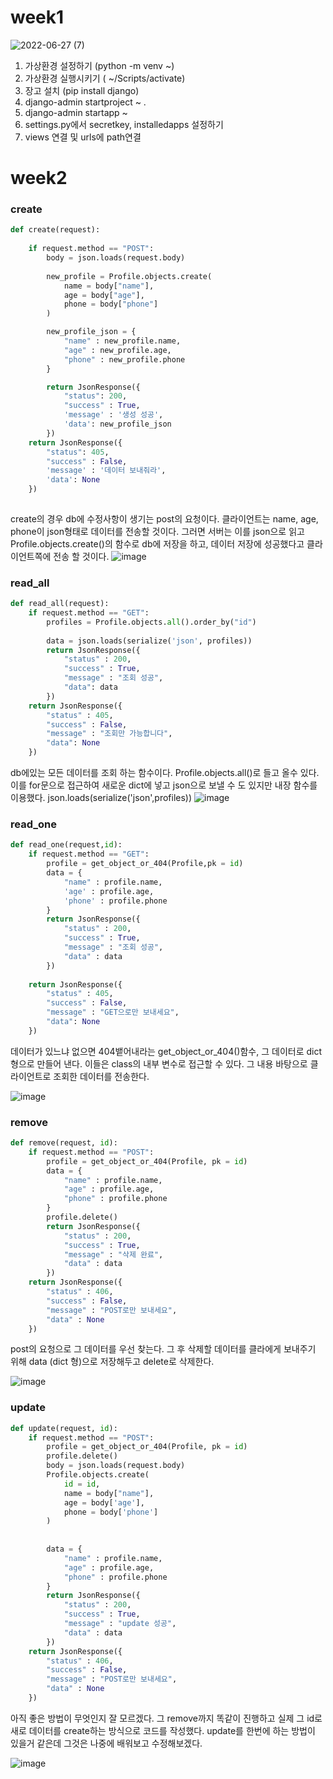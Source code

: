 
# week1

![2022-06-27 (7)](https://user-images.githubusercontent.com/69501435/175920511-c94d1990-12df-4c39-ba7e-db89bafded26.png)

1. 가상환경 설정하기 (python -m venv ~)
2. 가상환경 실행시키기 ( ~/Scripts/activate)
3. 장고 설치 (pip install django)
4. django-admin startproject ~ .
5. django-admin startapp ~
6. settings.py에서 secretkey, installedapps 설정하기
7. views 연결 및 urls에 path연결

# week2

### create
```python
def create(request):
    
    if request.method == "POST":
        body = json.loads(request.body)
        
        new_profile = Profile.objects.create(
            name = body["name"],
            age = body["age"],
            phone = body["phone"]
        )

        new_profile_json = {
            "name" : new_profile.name,
            "age" : new_profile.age,
            "phone" : new_profile.phone
        }

        return JsonResponse({
            "status": 200,
            "success" : True,
            'message' : '생성 성공',
            'data': new_profile_json
        })
    return JsonResponse({
        "status": 405,
        "success" : False,
        'message' : '데이터 보내줘라',
        'data': None
    })
           
```
create의 경우 db에 수정사항이 생기는 post의 요청이다.
클라이언트는 name, age, phone이 json형태로 데이터를 전송할 것이다. 그러면 서버는 이를 json으로 읽고 
Profile.objects.create()의 함수로 db에 저장을 하고, 데이터 저장에 성공했다고 클라이언트쪽에 전송 할 것이다.
![image](https://user-images.githubusercontent.com/69501435/178146056-ab330be3-e1bb-4ecb-a8a4-07a7d6bad047.png)


### read_all
```python
def read_all(request):
    if request.method == "GET":
        profiles = Profile.objects.all().order_by("id")
        
        data = json.loads(serialize('json', profiles))
        return JsonResponse({
            "status" : 200,
            "success" : True,
            "message" : "조회 성공",
            "data": data
        })
    return JsonResponse({
        "status" : 405,
        "success" : False,
        "message" : "조회만 가능합니다",
        "data": None
    })
```
db에있는 모든 데이터를 조회 하는 함수이다. Profile.objects.all()로 들고 올수 있다. 이를 for문으로 접근하여 새로운 dict에 넣고 json으로 보낼 수 도 있지만 내장 함수를 이용했다. json.loads(serialize('json',profiles))
![image](https://user-images.githubusercontent.com/69501435/178146184-597bd61e-db3c-49a5-bbea-c35f5c78b2b3.png)

### read_one
```python
def read_one(request,id):
    if request.method == "GET":
        profile = get_object_or_404(Profile,pk = id)
        data = {
            "name" : profile.name,
            'age' : profile.age,
            'phone' : profile.phone
        }
        return JsonResponse({
            "status" : 200,
            "success" : True,
            "message" : "조회 성공",
            "data" : data
        })
            
    return JsonResponse({
        "status" : 405,
        "success" : False,
        "message" : "GET으로만 보내세요",
        "data": None
    })
```
데이터가 있느냐 없으면 404뱉어내라는 get_object_or_404()함수, 그 데이터로 dict형으로 만들어 낸다. 이들은 class의 내부 변수로 접근할 수 있다. 그 내용 바탕으로 클라이언트로 조회한 데이터를 전송한다.

![image](https://user-images.githubusercontent.com/69501435/178146319-7e0d7588-b9be-4be4-9cfe-62f12111d7b8.png)

### remove
```python
def remove(request, id):
    if request.method == "POST":
        profile = get_object_or_404(Profile, pk = id)
        data = {
            "name" : profile.name,
            "age" : profile.age,
            "phone" : profile.phone
        }
        profile.delete()
        return JsonResponse({
            "status" : 200,
            "success" : True,
            "message" : "삭제 완료",
            "data" : data
        })
    return JsonResponse({
        "status" : 406,
        "success" : False,
        "message" : "POST로만 보내세요",
        "data" : None
    })
```
post의 요청으로 그 데이터를 우선 찾는다. 그 후 삭제할 데이터를 클라에게 보내주기 위해 data (dict 형)으로 저장해두고 delete로 삭제한다. 

![image](https://user-images.githubusercontent.com/69501435/178146608-69c429e4-3c69-41ba-bcc5-5584b69916c3.png)

### update
```python
def update(request, id):
    if request.method == "POST":
        profile = get_object_or_404(Profile, pk = id)
        profile.delete()
        body = json.loads(request.body)
        Profile.objects.create(
            id = id,
            name = body["name"],
            age = body['age'],
            phone = body['phone']
        )   
       
        
        data = {
            "name" : profile.name,
            "age" : profile.age,
            "phone" : profile.phone
        }
        return JsonResponse({
            "status" : 200,
            "success" : True,
            "message" : "update 성공",
            "data" : data
        })
    return JsonResponse({
        "status" : 406,
        "success" : False,
        "message" : "POST로만 보내세요",
        "data" : None
    })
```

아직 좋은 방법이 무엇인지 잘 모르겠다. 그 remove까지 똑같이 진행하고 실제 그 id로 새로 데이터를 create하는 방식으로 코드를 작성했다. update를 한번에 하는 방법이 있을거 같은데 그것은 나중에 배워보고 수정해보겠다.

![image](https://user-images.githubusercontent.com/69501435/178146748-2040485f-3331-4d69-9b2d-a82aced79fa2.png)

